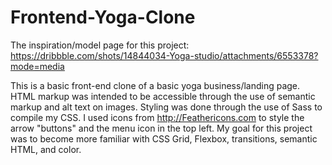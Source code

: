 # Frontend-Yoga-Clone
The inspiration/model page for this project: https://dribbble.com/shots/14844034-Yoga-studio/attachments/6553378?mode=media

This is a basic front-end clone of a basic yoga business/landing page. HTML markup was intended to be accessible through the use of semantic markup and alt text on images. Styling was done through the use of Sass to compile my CSS. I used icons from http://Feathericons.com to style the arrow "buttons" and the menu icon in the top left. My goal for this project was to become more familiar with CSS Grid, Flexbox, transitions, semantic HTML, and color.
